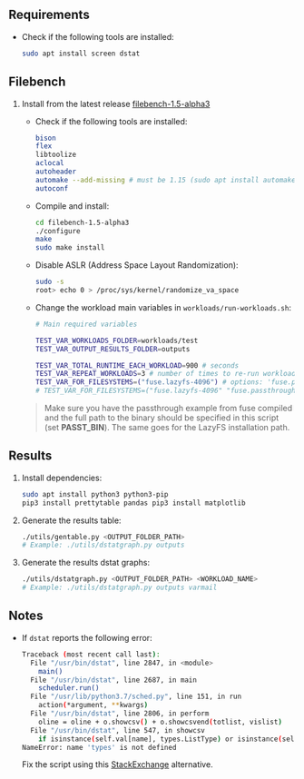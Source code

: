 
## Requirements

- Check if the following tools are installed:

    ```bash
    sudo apt install screen dstat
    ```

## Filebench

1. Install from the latest release [filebench-1.5-alpha3](https://github.com/filebench/filebench/releases)

    - Check if the following tools are installed:

        ```bash
        bison
        flex
        libtoolize
        aclocal
        autoheader
        automake --add-missing # must be 1.15 (sudo apt install automake-1.15)
        autoconf
        ```

    - Compile and install:

        ```bash
        cd filebench-1.5-alpha3
        ./configure
        make
        sudo make install
        ```

    - Disable ASLR (Address Space Layout Randomization):

        ```bash
        sudo -s
        root> echo 0 > /proc/sys/kernel/randomize_va_space
        ```

    - Change the workload main variables in `workloads/run-workloads.sh`:

        ```bash
        # Main required variables

        TEST_VAR_WORKLOADS_FOLDER=workloads/test
        TEST_VAR_OUTPUT_RESULTS_FOLDER=outputs

        TEST_VAR_TOTAL_RUNTIME_EACH_WORKLOAD=900 # seconds
        TEST_VAR_REPEAT_WORKLOADS=3 # number of times to re-run workloads
        TEST_VAR_FOR_FILESYSTEMS=("fuse.lazyfs-4096") # options: 'fuse.passthrough' and 'fuse.lazyfs-pagesize'
        # TEST_VAR_FOR_FILESYSTEMS=("fuse.lazyfs-4096" "fuse.passthrough" "fuse.lazyfs-32768")
        ```

    > Make sure you have the passthrough example from fuse compiled and the full path to the binary should be specified in this script (set **PASST_BIN**). The same goes for the LazyFS installation path.

## Results

1. Install dependencies:

    ```bash
    sudo apt install python3 python3-pip
    pip3 install prettytable pandas pip3 install matplotlib
    ```

2. Generate the results table:

    ```bash
    ./utils/gentable.py <OUTPUT_FOLDER_PATH>
    # Example: ./utils/dstatgraph.py outputs
    ```

3. Generate the results dstat graphs:

    ```bash
    ./utils/dstatgraph.py <OUTPUT_FOLDER_PATH> <WORKLOAD_NAME>
    # Example: ./utils/dstatgraph.py outputs varmail
    ```

## Notes


- If `dstat` reports the following error:

    ```bash
    Traceback (most recent call last):
      File "/usr/bin/dstat", line 2847, in <module>
        main()
      File "/usr/bin/dstat", line 2687, in main
        scheduler.run()
      File "/usr/lib/python3.7/sched.py", line 151, in run
        action(*argument, **kwargs)
      File "/usr/bin/dstat", line 2806, in perform
        oline = oline + o.showcsv() + o.showcsvend(totlist, vislist)
      File "/usr/bin/dstat", line 547, in showcsv
        if isinstance(self.val[name], types.ListType) or isinstance(self.val[name], types.TupleType):
    NameError: name 'types' is not defined
    ```

    Fix the script using this [StackExchange](https://serverfault.com/questions/996996/dstat-fails-to-start-trying-to-load-python3s-csv) alternative.